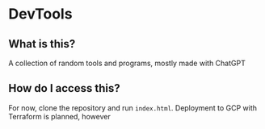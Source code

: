 # DevTools

## What is this?

A collection of random tools and programs, mostly made with ChatGPT

## How do I access this?

For now, clone the repository and run `index.html`. Deployment to GCP with Terraform is planned, however
